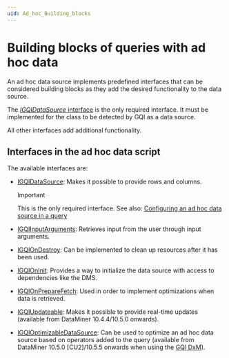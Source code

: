 ```yaml
---
uid: Ad_hoc_Building_blocks
---
```


# Building blocks of queries with ad hoc data

An ad hoc data source implements predefined interfaces that can be considered building blocks as they add the desired functionality to the data source.

The [*IGQIDataSource* interface](xref:GQI_IGQIDataSource) is the only required interface. It must be implemented for the class to be detected by GQI as a data source.

All other interfaces add additional functionality.

## Interfaces in the ad hoc data script

The available interfaces are:

- [IGQIDataSource](xref:GQI_IGQIDataSource): Makes it possible to provide rows and columns.

  > [!IMPORTANT]
  > This is the only required interface. See also: [Configuring an ad hoc data source in a query](xref:Configuring_an_ad_hoc_data_source_in_a_query)

- [IGQIInputArguments](xref:GQI_IGQIInputArguments): Retrieves input from the user through input arguments.

- [IGQIOnDestroy](xref:GQI_IGQIOnDestroy): Can be implemented to clean up resources after it has been used.

- [IGQIOnInit](xref:GQI_IGQIOnInit): Provides a way to initialize the data source with access to dependencies like the DMS.

- [IGQIOnPrepareFetch](xref:GQI_IGQIOnPrepareFetch): Used in order to implement optimizations when data is retrieved.

- [IGQIUpdateable](xref:GQI_IGQIUpdateable): Makes it possible to provide real-time updates (available from DataMiner 10.4.4/10.5.0 onwards<!-- RN 38643 -->).

- [IGQIOptimizableDataSource](xref:GQI_IGQIOptimizableDataSource): Can be used to optimize an ad hoc data source based on operators added to the query (available from DataMiner 10.5.0 [CU2]/10.5.5 onwards when using the [GQI DxM](xref:GQI_DxM)<!-- RN42528 -->).
